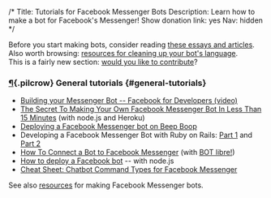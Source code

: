 /*
Title: Tutorials for Facebook Messenger Bots
Description: Learn how to make a bot for Facebook's Messenger!
Show donation link: yes
Nav: hidden
*/

<div class="note">Before you start making bots, consider reading <a href="/tutorials/#bot-ethics">these essays and articles</a>. Also worth browsing: <a href="/resources/libraries-frameworks/#language">resources for cleaning up your bot's language</a>.</div>

<div class="note">
  This is a fairly new section: <a href="https://github.com/botwiki/botwiki.org">would you like to contribute</a>?
</div>


### [¶](#general-tutorials){.pilcrow} General tutorials {#general-tutorials}

- [Building your Messenger Bot -- Facebook for Developers (video)](https://developers.facebook.com/videos/f8-2016/building-your-messenger-bot/)
- [The Secret To Making Your Own Facebook Messenger Bot In Less Than 15 Minutes](https://medium.com/chat-bots/have-15-minutes-create-your-own-facebook-messenger-bot-481a7db54892#.g6ugwvu2t) (with node.js and Heroku)
- [Deploying a Facebook Messenger bot on Beep Boop](https://blog.beepboophq.com/welcome-to-beep-boop-facebook-messenger-bots-9fd28f8ef934#.d90j0l4ol)
- Developing a Facebook Messenger Bot with Ruby on Rails: [Part 1](https://medium.com/@morgler/developing-a-facebook-messenger-bot-part-1-7d8039b62f0#.79yf07vdc) and [Part 2](https://medium.com/@morgler/developing-a-facebook-messenger-bot-part-2-6ccc51430bfe#.yv08aajvk)
- [How To Connect a Bot to Facebook Messenger](http://www.botlibre.com/forum-post?id=12742773) (with [BOT libre!](http://www.botlibre.com/)) 
- [How to deploy a Facebook bot](https://medium.com/@igougi.ui/how-to-deploy-a-facebook-bot-2b8c4f4e7eae#.n07omhsca) -- with node.js
- [Cheat Sheet: Chatbot Command Types for Facebook Messenger](https://www.chatbot-academy.com/chatbot-command-types-facebook-messenger/)

See also [resources](/resources/facebook-messenger-bots) for making Facebook Messenger bots.
